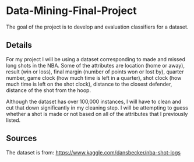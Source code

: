 # Data-Mining-Final-Project
The goal of the project is to develop and evaluation classifiers for a dataset.

## Details
For my project I will be using a dataset corresponding to made and missed 
long shots in the NBA.  Some of the attributes are location (home or 
away), result (win or loss), final margin (number of points won or lost 
by), quarter number, game clock (how much time is left in a quarter), 
shot clock (how much time is left on the shot clock), distance to the 
closest defender, distance of the shot from the hoop. 

Although the dataset has over 100,000 instances, I will have to clean and cut that 
down significantly in my cleaning step. I will be attempting to guess
whether a shot is made or not based on all of the attributes that 
I previously listed. 
 
## Sources
The dataset is from: https://www.kaggle.com/dansbecker/nba-shot-logs
